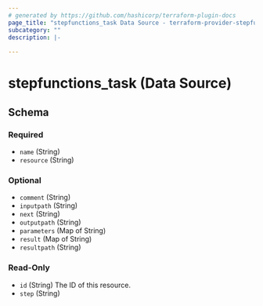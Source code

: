 ```yaml
---
# generated by https://github.com/hashicorp/terraform-plugin-docs
page_title: "stepfunctions_task Data Source - terraform-provider-stepfunctions"
subcategory: ""
description: |-
  
---
```


# stepfunctions_task (Data Source)





<!-- schema generated by tfplugindocs -->
## Schema

### Required

- `name` (String)
- `resource` (String)

### Optional

- `comment` (String)
- `inputpath` (String)
- `next` (String)
- `outputpath` (String)
- `parameters` (Map of String)
- `result` (Map of String)
- `resultpath` (String)

### Read-Only

- `id` (String) The ID of this resource.
- `step` (String)


